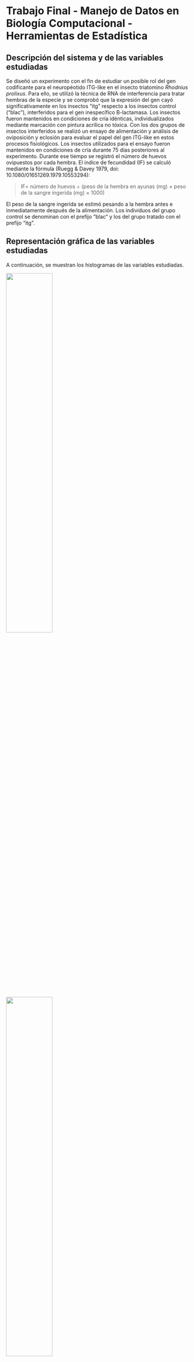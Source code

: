 # Trabajo Final - Manejo de Datos en Biología Computacional - Herramientas de Estadística

## Descripción del sistema y de las variables estudiadas

Se diseñó un experimento con el fin de estudiar un posible rol del gen codificante para el neuropéotido ITG-like en el insecto triatomino _Rhodnius prolixus_. Para ello, se utilizó la técnica de RNA de interferencia para tratar hembras de la especie y se comprobó que la expresión del gen cayó significativamente en los insectos “itg” respecto a los insectos control (“blac”), interferidos para el gen inespecífico B-lactamasa. Los insectos fueron mantenidos en condiciones de cría idénticas, individualizados mediante marcación con pintura acrílica no tóxica.
Con los dos grupos de insectos interferidos se realizó un ensayo de alimentación y análisis de oviposición y eclosión para evaluar el papel del gen ITG-like en estos procesos fisiológicos. Los insectos utilizados para el ensayo fueron mantenidos en condiciones de cría durante 75 días posteriores al experimento. Durante ese tiempo se registró el número de huevos ovipuestos por cada hembra. El índice de fecundidad (IF) se calculó mediante la fórmula (Ruegg & Davey 1979, doi: 10.1080/01651269.1979.10553294):

> IF= número de huevos ÷ (peso de la hembra en ayunas (mg) × peso de la sangre ingerida (mg) × 1000)

El peso de la sangre ingerida se estimó pesando a la hembra antes e inmediatamente después de la alimentación. Los individuos del grupo control se denominan con el prefijo “blac” y los del grupo tratado con el prefijo “itg”.

## Representación gráfica de las variables estudiadas

A continuación, se muestran los histogramas de las variables estudiadas.

<img src=./psa_histograma.png
     width="50%" 
     height=auto />

<img src=./psi_histograma.png
     width="50%" 
     height=auto />

<img src=./hp_histograma.png
     width="50%" 
     height=auto />

<img src=./if_histograma.png
     width="50%" 
     height=auto />

Dado que el número de individuos en cada grupo es pequeño, no queda graficada de forma clara la distribución de las variables estudiadas.

## Análisis de las medidas características de cada distribución

Dado que las variables medidas son cuantitativas, pueden calcularse una serie de medidas de centralización y dispersión con el fin de obtener una caracterización rápida de la distribución de los datos.

### Medidas de centralización

#### Media, mediana y moda

En las siguientes tablas se muestran la media, mediana y moda para cada grupo y variable. Para hacer más preciso el cálculo de la moda, se decide redondear los números a dos decimales, a excepción del índice de fecundidad en donde se decide eliminar los decimales para lograr un dato aproximado. En el caso de que no haya una única moda, se muestran todos los valores separados por “;”:

***Peso sin alimentar***

|Característica |Ambos grupos |Grupo control |Grupo interferido |
|---------------|-------------|------------- |------------------|
|Media |0.090878 |0.0916 |0.0903|
|Mediana |0.0912 |0.092 |0.09|
|Moda |0.09 |0.09 |0.09;0.10|

> La media del peso de los insectos utilizados para el estudio es de 0.09 mg, mientras que no parece haber una diferencia importante entre las medias de los insectos separados por grupo experimental. Si bien la media nos indica el valor central de los datos, la observación de una mediana similar nos indica ausencia de valores extremos. La moda es consistente con este resultado, ya que los valores más abundantes son 0.09 a 0.1 mg.

***Sangre ingerida***

|Característica |Ambos grupos |Grupo control |Grupo interferido |
|---------------|-------------|------------- |------------------|
|Media |0.148778 |0.138275 |0.15718 |
|Mediana |0.1454 |0.14465 |0.1483 |
|Moda |0.14;0.15 |0.15 |0.14;0.18 |

> La media del peso del volumen ingerido por ambos grupos es 0.14 mg. Al igual que para la variable anterior, la mediana indica que no hay influencia de valores extremos en ese número. Al observar las medias y modas de los grupos por separados, podría observarse una tendencia de los insectos interferidos a ingerir más volumen de sangre.

***Cantidad de huevos***

|Característica |Ambos grupos |Grupo control |Grupo interferido |
|---------------|-------------|------------- |------------------|
|Media |35.111111 |41.75 |29.8 |
|Mediana |36.0 |45.0 |30.0 |
|Moda |21;22;25;30;36;37;43;47;55 |22;43;47;55 |21;25;30;36;37 |

> En promedio, los insectos en su conjunto ponen 35,1 huevos. Sin embargo, al evaluar las medias de cada grupo por separado, se observa que los insectos del grupo control tienen una media más alta que este número, mientras que los insectos interferidos muestran un valor menor para esta característica. La mediana es similar a la media en el caso de todos los insectos en su conjunto y en el caso del grupo interferido. En el caso de los insectos control, la mediana es mayor, lo que podría indicar la existencia de valores en el extremo inferior.

***Índice de fecundidad***

|Característica |Ambos grupos |Grupo control |Grupo interferido |
|---------------|-------------|------------- |------------------|
|Media |2.652516 |3.287904 |2.144205 |
|Mediana |2.408478 |3.412443 |2.361922 |
|Moda |2 |3 |2 |

> Al igual que para el número de huevos puestos, la media del índice de fecundidad calculado para los insectos interferidos es menor que la calculada para los insectos en su conjunto, mientras que la media de los insectos control es mayor. La mediana es similar a la media en todos los casos.

#### Cálculo de percentiles
No se realiza el cálculo de percentiles porque se cuenta con un bajo número de individuos en el experimento y el resultado no sería informativo.

### Medidas de dispersión

Las medidas de dispersión se calculan para analizar la variabilidad de los datos, lo que nos ayuda a evaluar la representatividad de las medidas de centralización.

#### Rango, recorrido intercuartilo (RI), desviación estándar (SD) y varianza

En las siguientes tablas se muestran el rango, recorrido intercuartilo (RI), desviación estándar (SD) y varianza para cada grupo y variable:

***Peso sin alimentar***

|Característica |Ambos grupos |Grupo control |Grupo interferido |
|---------------|-------------|------------- |------------------|
|Rango |0.0300 |0.0300 |0.0200 |
|RI |0.0100 |0.0100 |0.0100 |
|SD |0.0095 |0.0126 |0.0077 |
|Varianza |0.0001 |0.0002 |0.0001 |

> En el caso de esta variable, en consistencia con lo observado para las medidas de centralización no se observa una gran influencia de valores extremos: el rango y el recorrido intercuartilo presentan un valor bajo en todos los casos. La desviación estándar es más alta en los insectos control; dado que en este caso no hay una gran influencia de valores extremos es un estadístico válido para evaluar dispersión. La varianza nos indica que en todos los casos existe muy poca variabilidad de los datos con respecto a la media calculada.

***Sangre ingerida***

|Característica |Ambos grupos |Grupo control |Grupo interferido |
|---------------|-------------|------------- |------------------|
|Rango |0.0700 | 0.0500 |0.0500 |
|RI |0.0200 |0.0100 |0.0400 |
|SD |0.0226 |0.0198 |0.0230 |
|Varianza |0.0005 |0.0004 |0.0005 |

> En el caso de esta variable, se observa una dispersión un poco mayor que para el caso anterior, tal como puede observarse con el rango y la desviación estándar calculados.

***Huevos puestos***

|Característica |Ambos grupos |Grupo control |Grupo interferido |
|---------------|-------------|------------- |------------------|
|Rango |34.0000 | 33.0000 |15.0000 |
|RI |18.0000 |11.2500 |11.0000 |
|SD |11.7414 |14.0801 |6.9065 |
|Varianza |137.8611 |198.2500 |47.7000 |

> En el caso de huevos puestos, se observa una menor dispersión de los datos del grupo interferido en todas las medidas calculadas.

***Indice de fecundidad***

|Característica |Ambos grupos |Grupo control |Grupo interferido |
|---------------|-------------|------------- |------------------|
|Rango |3.1000 |2.2900 |1.2900 |
|RI |1.1000 |0.6800 |0.1700 |
|SD |0.9173 |0.9488 |0.5303 |
|Varianza |0.8415 |0.9002 |0.2812 |

> En el caso del índice de fecundidad, similar a lo observado para la variable analizada anteriormente, se observa una menor dispersión de los datos del grupo interferido en todas las medidas calculadas.

#### Coeficientes de variación, asimetría y curtosis

***Coeficientes de variación para cada grupo y variable***

Para analizar la dispersión de manera comparativa (independientemente de la unidad de medida de la variable), se calculó el coeficiente de variación de Pearson.

|Característica |Ambos grupos |Grupo control |Grupo interferido |
|---------------|-------------|------------- |------------------|
|Peso sin alimentar |0.1042 |0.1375 |0.0853 |
|Sangre ingerida |0.1518 |0.1432 |0.1462 |
|Huevos puestos |0.3344 |0.3372 |0.2318 |
|Índice de fecundidad |0.3458 |0.2886 |0.2473 |

> Se observa una manor variación en el caso del grupo interferido, especialmente para Huevos puestos e Índice de fecundidad.

Para estudiar la simetría de los datos y su concentración con respecto a la medida central, se complementan los análisis anteriores con el calculo de coeficientes de asimetría y curtosis.

***Coeficientes de asimetría para cada grupo y variable***

|Característica |Ambos grupos |Grupo control |Grupo interferido |
|---------------|-------------|------------- |------------------|
|Peso sin alimentar |-0.2356 |-0.1892 |-1.1824 |
|Sangre ingerida |0.1183 |-1.6611 |0.4572 |
|Huevos puestos |0.3788 |-1.2493 |-0.2283 |
|Índice de fecundidad |0.4345 |-0.7636 |-2.0583 |

> En el caso de peso sin alimentar, se observa una asimetría a la izquierda (es decir, hacia los valores más bajos de la distribución), especialmente para el grupo interferido. En el caso de la sangre ingerida, los valores de asimetría difieren entre los grupos: se observa una asimetria hacia la derecha para ambos grupos y para el grupo interferido, mientras que ocurre lo contrario para el grupo control. En el caso de huevos puestos e índice de fecundidad, la asimentría es hacia la izquierda para ambos grupos experimentales.

***Coeficientes de curtosis para cada grupo y variable***

|Característica |Ambos grupos |Grupo control |Grupo interferido |
|---------------|-------------|------------- |------------------|
|Peso sin alimentar |0.1860 |1.4398 |1.4266 |
|Sangre ingerida |0.4569 |3.1187 |-2.9980 |
|Huevos puestos |-0.8976 |2.0826 |-2.1256 |
|Índice de fecundidad |0.2569 |1.7243 |4.3544 |

> En el caso de peso sin alimentar, los coeficientes indican una distribución leptocúrtica (mayoría de datos alrededor del valor central). En el caso de la sangre ingerida y huevos puestos, se observa distribución leptocúrtica para el grupo control, mientras que el grupo interferido presenta distribución platicúrtica. La variable índice de fecundidad presenta distribución leptocúrtica en ambos grupos. Sin embargo, tal como se observó en los histogramas graficados, el número de individuos analizado es bajo lo que compromete la utilidad de estos coeficientes.

## Estimación de intervalos de confianza

Para realizar la estimación de los intervalos de confianza se utilizará la distribución T de student porque la varianza poblacional es desconocida y el n < 30. En la siguiente tabla se muestran los Intervalos de Confianza (95%) estimados en base a cada grupo y variable:

|Característica |Ambos grupos |Grupo control |Grupo interferido |
|---------------|-------------|------------- |------------------|
|Peso sin alimentar |[0.08, 0.1] |[0.07, 0.11] |[0.08, 0.1] |
|Sangre ingerida |[0.13, 0.17] |[0.11, 0.17] |[0.13, 0.19] |
|Huevos puestos |[26.09, 44.14] |[19.35, 64.15] |[21.22, 38.38] |
|Índice de fecundidad |[1.95, 3.36] |[1.78, 4.8] |[1.49, 2.8] |

> Estos datos nos muestran que existe un 95% de probabilidad de que los intervalos calculados contengan el valor real de esa variable en la población.

## Determinación del tamaño de la muestra

Con el fin de determinar si la cantidad de individuos que forman parte del ensayo son suficientes para abordar el análisis de las variables de interés, se realizó una determinación del tamaño de la muestra utilizando la función _TTestIndPower_ de la librería _statsmodels.stats.power_.
              
El tamaño muestral necesario para Peso sin alimentar es: 751

El tamaño muestral necesario para Peso sangre ingerida es: 21

El tamaño muestral necesario para Huevos puestos es: 15

El tamaño muestral necesario para Índice de fecundidad es: 751

> Con los resultados puede concluirse que el número de individuos incluidos en el diseño experimental es muy insuficiente. Esto indica que la ausencia de diferencias significativas en las comparaciones de medias que siguen a continuación puede deberse a esto.

## Ensayos de hipótesis

### Comparación de medias

Para poder testear la hipótesis de si que el gen ITG-like tiene un rol en la reproducción de la especie estudiada, se planea comparar las medias de las variables analizadas utilizando la prueba de T de student. Para aplicar esta prueba, deben comprobarse una serie de supuestos que se detallan y evalúan a continuación.

***Tipo de datos, independencia de las muestras y número de individuos y grupos analizados***

Se trata de un set de datos cuantitativos, con un tamaño muestral < 30 compuesto por dos grupos de muestras independientes. Estas características son apropiadas para un análisis de comparación de medias por T de student.

***Homocedasticidad***

La homocedasticidad se chequea mediante el test de Levene, planteando las siguientes hipótesis:

H0: Las varianzas de los grupos comparados son homogéneas
H1: Las varianzas de los grupos comparados no son homogéneas

En este caso, se compara para cada variable el grupo control y el interferido. En la siguiente tabla se muestra el resultado del test para cada variable:

|Peso sin alimentar |Sangre ingerida |Huevos puestos |Índice de fecundidad |
|--------------- |------------- |------------- |------------------ |
|[0.416, 0.539] |[0.356, 0.569] |[0.678, 0.437] |[0.701, 0.429] |

> Las varianzas son homogéneas en todos los casos (p > 0.05) por lo que se acepta la hipótesis nula, cumpliéndose este supuesto en todos los casos.

***Normalidad de los datos***

La normalidad se chequea mediante el test de Shapiro-Wilk, planteando las siguientes hipótesis:


H0: La variable se distribuye normalmente
H1: La variable no se distribuye normalmente

Este test se aplica tanto para los grupos por separado, como para los grupos en su conjunto y para cada variable analizada. En la siguiente tabla se muestra el estadístico resultante del test en cada caso, y su correspondiente valor p.

|Variable |Ambos grupos |Grupo control |Grupo interferido |
|---------------|-------------|------------- |------------------|
|Peso sin alimentar |[0.936, 0.548] |[0.964, 0.808] |[0.860, 0.229] |
|Sangre ingerida |[0.934, 0.522] |[0.826, 0.158] |[0.839, 0.163] |
|Huevos puestos |[0.949, 0.680] |[0.916, 0.516] |[0.925, 0.566] |
|Índice de fecundidad |[0.952, 0.713] |[0.947, 0.698] |[0.719, 0.015] |

> A excepción del índice de fecundidad, las variables se distribuyen normalmente (p > 0.05), por lo que se acepta la hipótesis nula. En el caso del IF la hipótesis nula se rechaza con un p = 0.015. Esto puede deberse a que la muestra es muy pequeña: como ya se determinó, el tamaño muestral necesario para analizar esta variable es 751. Para este caso, se realizará una prueba de T y también un test no paramétrico para evaluar los resultados.

#### Prueba de T

Para cada variable, se plantean las siguientes hipótesis:

H0: Las medias de los grupos analizados no son diferentes
H1: Las medias de los grupos analizados son diferentes

Los resultados obtenidos para la prueba de T  para cada variable (estadísitico y valor p asociado) se muestran en la siguiente tabla:

|Peso sin alimentar |Sangre ingerida |Huevos puestos |Índice de fecundidad |
|--------------- |------------- |------------- |------------------ |
|[0.191,0.853] |[-1.300, 0.234] |[1.681, 0.136] |[2.306, 0.054] |

> Como puede observarse, no hay diferencias significativas entre el tamaño de los individuos que forman parte de cada grupo, ni en la cantidad de sangre ingerida por los mismos. Tampoco se observan diferencias en la oviposición. En cuanto al índice de fecundidad, se observa una diferencia significativa con un valor p =0.054. Sin embargo, para esta variable no se observó una distribución normal. Si bien es probable que esto se deba a que se está trabajando con un bajo número de individuos, no puede tomarse este resultado como válido. Se realiza a continuación un análisis no paramétrico.

### Análisis no paramétrico

Se elige la prueba U de Mann-Whitney, dado que se trata de datos continuos pertenecientes a dos grupos de muestras independientes con varianzas homogéneas.

	H0: La probabilidad de que una observación al azar del grupo 1 exceda a una observación al azar del grupo 2 es igual a la probabilidad de que una observación al azar del grupo 2 exceda a una observación al azar del grupo 1.
	H1: La probabilidad de que una observación al azar del grupo 1 exceda a una observación al azar del grupo 2 es diferente a la probabilidad de que una observación al azar del grupo 2 exceda a una observación al azar del grupo 1.

> Los resultados obtenidos para este análisis indican que no se puede rechazar la hipótesis nula (p = 0.19, estadístico = 16). Por lo tanto, la distribución de los grupos analizados es la misma.

> Sería deseable aumentar el número de individuos analizados para evaluar si se alcanza la normalidad de los datos y con ellos repetir la prueba de T para tener un resultado confiable sobre la diferencia entre las medias de los grupos.

### Análisis de dependencia de variables categóricas

Con el fin de realizar un análisis de datos categóricos utilizando el mismo set de datos, se realiza una discretización de la variable Índice de Fecundidad. Para ello, se clasifican los índices en alto/bajo, tomando como bajo un Índice de Fecundidad menor a 2.51, y como alto un valor mayor a ese número. Como resultado, se obtiene la siguiente tabla de contingencia:

|------------------ |Grupo control	|Grupo interferido |Total |
|------------------ |------------------ |----------------------- |------- |
|IF bajo (<2.51) |1 |5 |6 |
|IF alto (>2.51) |3 |0 |3 |
|Total |4 |5 |9 |

Para llevar a cabo este análisis se decidió aplicar el test de Fisher debido a que la cantidad de individuos que componen cada grupo es pequeña. Se plantean las siguientes hipótesis:

	H0: El índice de fecundidad es independiente del tratamiento de interferencia.
	H1: El índice de fecundidad depende del tratamiento de interferencia recibido.

> El test de Fisher para la tabla de contingencia analizada arrojó un estadístico de 0 con un p-value de 0.047. Por lo tanto, según este test podemos rechazar la hipótesis nula: el índice de fecundidad depende del tratamiento recibido, con una probabilidad de encontrar este resultado al azar de 4,7%.

> Es importante tener en cuenta que este resultado se obtiene a partir de una clasificación (fecundidad alta/baja) establecida con un punto de corte arbitrario. Asimismo, el número de individuos es muy bajo. Sería deseable aumentar el número de individuos para evaluar la validez del punto de corte establecido.

### Análisis de correlación

Con el fin de evaluar la relación lineal entre el peso sin alimentar y los huevos puestos por cada individuo con respecto a la sangre ingerida, se plantea el cálculo del coeficiente de correlación de Pearson y su correspondiente valor p.

	H0: Las variables no están correlacionadas
	H1: Las variables están correlacionadas

> El resultado del cálculo arrojó un coeficiente de correlación de 0.266 (con un valor de p = 0.487) para las variables _peso sin alimentar_ y _sangre ingerida_, mientras que para _huevos puestos_ y _sangre ingerida_ el coeficiente es de -0.166 (p value = 0.66). A continuación, se muestran los gráficos resultantes, en donde puede visualizarse claramente la falta de correlación:

<img src=./psi_vs_psa_corr.png
     width="50%" 
     height=auto />

<img src=./hp_vs_psi_corr.png
     width="50%" 
     height=auto />

> Los resultados nos indican que en ninguno de los dos casos se rechaza la hipótesis nula, por lo que en el set de datos analizados la sangre ingerida no está correlacionada con el peso sin alimentar ni con el número de huevos puestos.

El análisis de correlación se repite utilizando también sólo el grupo control, para descartar que la falta de correlación observada se deba a la influencia del tratamiento que reciben los individuos del grupo tratado. Este análisis tampoco arrojó correlación en ningún caso (con un estadístico de 0.231 y un valor p de 0.768 para el caso de _peso sin alimentar_ y _sangre ingerida_ y un estadístico de  0.124 y un valor p de 0.875 para el caso de _huevos puestos_ y _sangre ingerida_). 

> El Índice de Fecundidad utilizado se compone de estas tres variables y es aceptado como un indicador válido de la fecundidad de estos insectos. Sin embargo, con los datos analizados no se halla correlación entre las variables. Sin embargo, considerando que se está trabajando con un número muy bajo de individuos, es probable que este hecho explique la falta de correlación observada.

